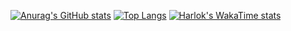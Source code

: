[![Anurag's GitHub stats](https://github-readme-stats.vercel.app/api?username=MinoruSekine&show_icons=true)](https://github.com/anuraghazra/github-readme-stats)
[![Top Langs](https://github-readme-stats.vercel.app/api/top-langs/?username=MinoruSekine&layout=compact&langs_count=8)](https://github.com/anuraghazra/github-readme-stats)
[![Harlok's WakaTime stats](https://github-readme-stats.vercel.app/api/wakatime?username=MinoruSekine)](https://github.com/anuraghazra/github-readme-stats)
